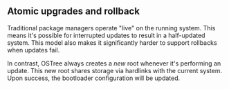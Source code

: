 Atomic upgrades and rollback
----------------------------

Traditional package managers operate "live" on the running system.
This means it's possible for interrupted updates to result in a
half-updated system.  This model also makes it significantly harder to
support rollbacks when updates fail.

In contrast, OSTree always creates a *new* root whenever it's
performing an update.  This new root shares storage via hardlinks with
the current system.  Upon success, the bootloader configuration will
be updated.
